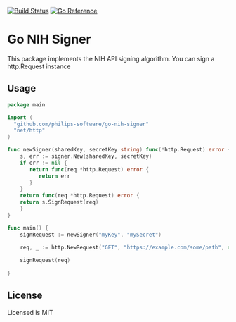 [![Build Status](https://travis-ci.com/philips-software/go-hsdp-signer.svg?branch=master)](https://travis-ci.com/philips-software/go-hsdp-signer)
[![Go Reference](https://pkg.go.dev/badge/github.com/philips-software/go-hsdp-signer.svg)](https://pkg.go.dev/github.com/philips-software/go-hsdp-signer)

# Go NIH Signer

This package implements the NIH API signing algorithm.
You can sign a http.Request instance 

## Usage

```go
package main

import (
  "github.com/philips-software/go-nih-signer"
  "net/http"
)

func newSigner(sharedKey, secretKey string) func(*http.Request) error {
    s, err := signer.New(sharedKey, secretKey)
    if err != nil {
       return func(req *http.Request) error {
          return err
       }
    }
    return func(req *http.Request) error {
	return s.SignRequest(req)
    }	
}

func main() {
    signRequest := newSigner("myKey", "mySecret")

    req, _ := http.NewRequest("GET", "https://example.com/some/path", nil)
    
    signRequest(req)
     
}

```
## License

Licensed is MIT
